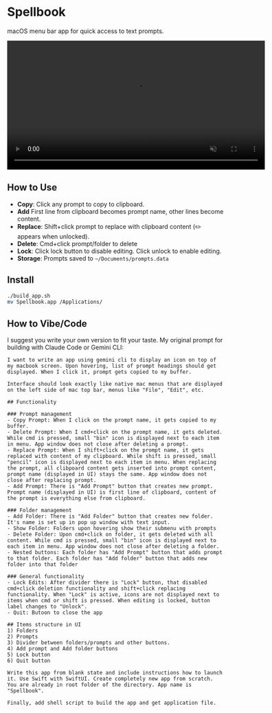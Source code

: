 # Spellbook

macOS menu bar app for quick access to text prompts.

<video width="600" autoplay muted loop>
  <source src="https://github.com/pasmikh/spellbook/releases/download/v1.0/spellbook_video.mov" type="video/mp4">
  Your browser does not support the video tag.
</video>

## How to Use

- **Copy**: Click any prompt to copy to clipboard.
- **Add** First line from clipboard becomes prompt name, other lines become content.
- **Replace**: Shift+click prompt to replace with clipboard content (✏️ appears when unlocked).
- **Delete**: Cmd+click prompt/folder to delete
- **Lock**: Click lock button to disable editing. Click unlock to enable editing.
- **Storage**: Prompts saved to `~/Documents/prompts.data`

## Install

```bash
./build_app.sh
mv Spellbook.app /Applications/
```

## How to Vibe/Code

I suggest you write your own version to fit your taste.
My original prompt for building with Claude Code or Gemini CLI:

```
I want to write an app using gemini cli to display an icon on top of my macbook screen. Upon hovering, list of prompt headings should get displayed. When I click it, prompt gets copied to my buffer.

Interface should look exactly like native mac menus that are displayed on the left side of mac top bar, menus like "File", "Edit", etc.

## Functionality

### Prompt management
- Copy Prompt: When I click on the prompt name, it gets copied to my buffer.
- Delete Prompt: When I cmd+click on the prompt name, it gets deleted. While cmd is pressed, small "bin" icon is displayed next to each item in menu. App window does not close after deleting a prompt.
- Replace Prompt: When I shift+click on the prompt name, it gets replaced with content of my clipboard. While shift is pressed, small "pencil" icon is displayed next to each item in menu. When replacing the prompt, all clibpoard content gets inserted into prompt content, prompt name (displayed in UI) stays the same. App window does not close after replacing prompt.
- Add Prompt: There is "Add Prompt" button that creates new prompt. Prompt name (displayed in UI) is first line of clipboard, content of the prompt is everything else from clipboard.

### Folder management
- Add Folder: There is "Add Folder" button that creates new folder. It's name is set up in pop up window with text input.
- Show Folder: Folders upon hovering show their submenu with prompts
- Delete Folder: Upon cmd+click on folder, it gets deleted with all content. While cmd is pressed, small "bin" icon is displayed next to each item in menu. App window does not close after deleting a folder.
- Nested buttons: Each folder has "Add Prompt" button that adds prompt to that folder. Each folder has "Add folder" button that adds new folder into that folder

### General functionality
- Lock Edits: After divider there is "Lock" button, that disabled cmd+click deletion functionality and shift+click replacing functionality. When "Lock" is active, icons are not displayed next to items when cmd or shift is pressed. When editing is locked, button label changes to "Unlock".
- Quit: Butoon to close the app

## Items structure in UI
1) Folders
2) Prompts
3) Divider between folders/prompts and other buttons.
4) Add prompt and Add folder buttons
5) Lock button
6) Quit button

Write this app from blank state and include instructions how to launch it. Use Swift with SwiftUI. Create completely new app from scratch. You are already in root folder of the directory. App name is "Spellbook".

Finally, add shell script to build the app and get application file.
```
